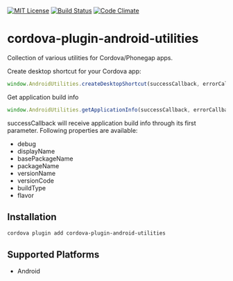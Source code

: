 [![MIT License](http://img.shields.io/badge/license-MIT-blue.svg?style=flat)](LICENSE) [![Build Status](https://travis-ci.org/frontyard/cordova-plugin-android-utilities.svg?branch=master)](https://travis-ci.org/frontyard/cordova-plugin-android-utilities) [![Code Climate](https://codeclimate.com/github/frontyard/cordova-plugin-android-utilities/badges/gpa.svg)](https://codeclimate.com/github/frontyard/cordova-plugin-android-utilities)
# cordova-plugin-android-utilities

Collection of various utilities for Cordova/Phonegap apps.

Create desktop shortcut for your Cordova app:
```js
window.AndroidUtilities.createDesktopShortcut(successCallback, errorCallback);
```

Get application build info
```js
window.AndroidUtilities.getApplicationInfo(successCallback, errorCallback)
```
successCallback will receive application build info through its first parameter. Following properties are available:
* debug
* displayName
* basePackageName
* packageName
* versionName
* versionCode
* buildType
* flavor

## Installation

```sh
cordova plugin add cordova-plugin-android-utilities
```

## Supported Platforms

* Android
